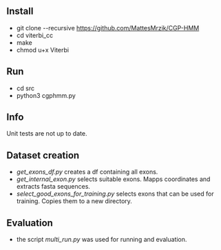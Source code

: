 
## Install

* git clone --recursive https://github.com/MattesMrzik/CGP-HMM
* cd viterbi_cc
* make
* chmod u+x Viterbi

## Run

* cd src
* python3 cgphmm.py

## Info
Unit tests are not up to date.

## Dataset creation
* _get\_exons\_df.py_ creates a df containing all exons.
* _get\_internal\_exon.py_ selects suitable exons. Mapps coordinates and extracts fasta sequences.
* _select\_good\_exons\_for\_training.py_ selects exons that can be used for training. Copies them to a new directory.

## Evaluation
* the script _multi\_run.py_ was used for running and evaluation.